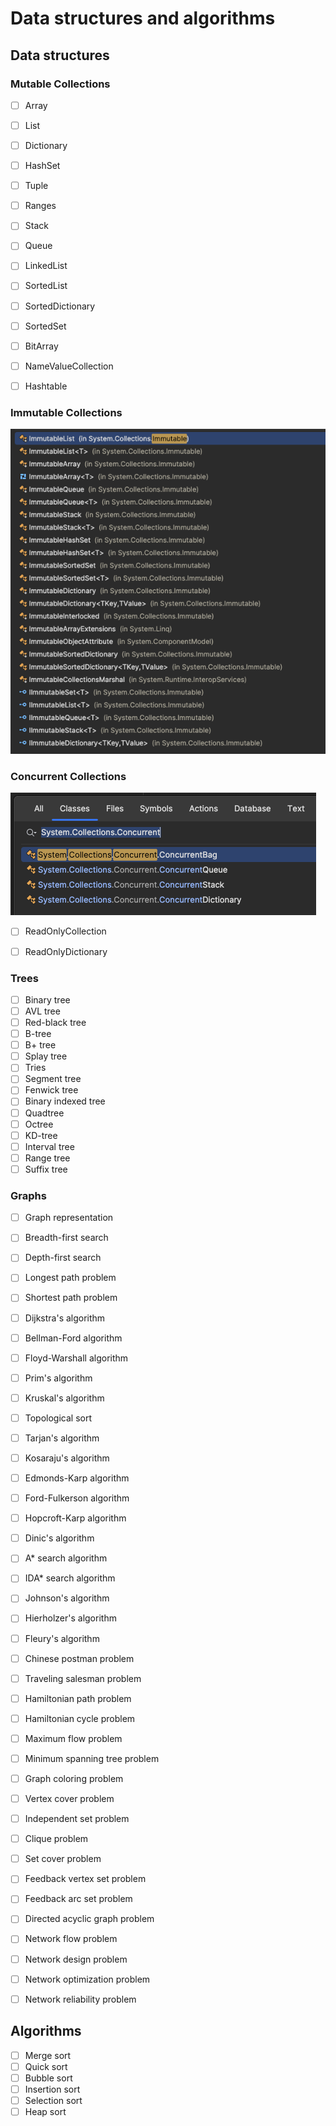 # Data structures and algorithms

## Data structures

### Mutable Collections

- [ ] Array

- [ ] List

- [ ] Dictionary

- [ ] HashSet

- [ ] Tuple

- [ ] Ranges

- [ ] Stack

- [ ] Queue

- [ ] LinkedList

- [ ] SortedList

- [ ] SortedDictionary

- [ ] SortedSet

- [ ] BitArray

- [ ] NameValueCollection

- [ ] Hashtable

### Immutable Collections

![Immutable collections](immutable_collections.png)

### Concurrent Collections

![img.png](concurrent_collections.png)

- [ ] ReadOnlyCollection

- [ ] ReadOnlyDictionary

### Trees

- [ ] Binary tree
- [ ] AVL tree
- [ ] Red-black tree
- [ ] B-tree
- [ ] B+ tree
- [ ] Splay tree
- [ ] Tries
- [ ] Segment tree
- [ ] Fenwick tree
- [ ] Binary indexed tree
- [ ] Quadtree
- [ ] Octree
- [ ] KD-tree
- [ ] Interval tree
- [ ] Range tree
- [ ] Suffix tree

### Graphs
- [ ] Graph representation
- [ ] Breadth-first search
- [ ] Depth-first search

- [ ] Longest path problem
- [ ] Shortest path problem

- [ ] Dijkstra's algorithm
- [ ] Bellman-Ford algorithm
- [ ] Floyd-Warshall algorithm
- [ ] Prim's algorithm
- [ ] Kruskal's algorithm
- [ ] Topological sort
- [ ] Tarjan's algorithm
- [ ] Kosaraju's algorithm
- [ ] Edmonds-Karp algorithm
- [ ] Ford-Fulkerson algorithm
- [ ] Hopcroft-Karp algorithm
- [ ] Dinic's algorithm
- [ ] A* search algorithm
- [ ] IDA* search algorithm
- [ ] Johnson's algorithm
- [ ] Hierholzer's algorithm
- [ ] Fleury's algorithm
- [ ] Chinese postman problem
- [ ] Traveling salesman problem
- [ ] Hamiltonian path problem
- [ ] Hamiltonian cycle problem
- [ ] Maximum flow problem
- [ ] Minimum spanning tree problem
- [ ] Graph coloring problem
- [ ] Vertex cover problem
- [ ] Independent set problem
- [ ] Clique problem
- [ ] Set cover problem
- [ ] Feedback vertex set problem
- [ ] Feedback arc set problem
- [ ] Directed acyclic graph problem
- [ ] Network flow problem
- [ ] Network design problem
- [ ] Network optimization problem
- [ ] Network reliability problem

## Algorithms

- [ ] Merge sort
- [ ] Quick sort
- [ ] Bubble sort
- [ ] Insertion sort
- [ ] Selection sort
- [ ] Heap sort
